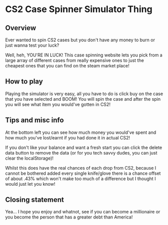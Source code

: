 # CS2 Case Spinner Simulator Thing

## Overview

Ever wanted to spin CS2 cases but you don't have any money to burn or just wanna test your luck?

Well, heh, YOU'RE IN LUCK! This case spinning website lets you pick from a large array of different cases from really expensive ones to just the cheapest ones that you can find on the steam market place! 

## How to play

Playing the simulator is very easy, all you have to do is click buy on the case that you have selected and BOOM! You will spin the case and after the spin you will see what item you would've gotten in CS2!

## Tips and misc info

At the bottom left you can see how much money you would've spent and how much you've lost/earnt if you had done it in actual CS2! 

If you don't like your balance and want a fresh start you can click the delete data button to remove the data (or for you tech savvy dudes, you can just clear the localStorage)!

Whilst this does have the real chances of each drop from CS2, because I cannot be bothered added every single knife/glove there is a chance offset of about .43% which won't make too much of a difference but I thought I would just let you know! 

## Closing statement

Yea... I hope you enjoy and whatnot, see if you can become a millionaire or you become the person that has a greater debt than America!